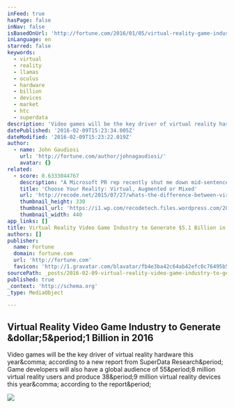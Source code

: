 ```yaml
---
inFeed: true
hasPage: false
inNav: false
isBasedOnUrl: 'http://fortune.com/2016/01/05/virtual-reality-game-industry-to-generate-billions/'
inLanguage: en
starred: false
keywords:
  - virtual
  - reality
  - llamas
  - oculus
  - hardware
  - billion
  - devices
  - market
  - htc
  - superdata
description: 'Video games will be the key driver of virtual reality hardware this year, according to a new report from SuperData Research. Game developers will also have a global audience of 55.8 million virtual reality users and produce 38.9 million virtual reality devices this year, according to the report.'
datePublished: '2016-02-09T15:23:34.005Z'
dateModified: '2016-02-09T15:23:22.019Z'
author:
  - name: John Gaudiosi
    url: 'http://fortune.com/author/johnagaudiosi/'
    avatar: {}
related:
  - score: 0.6333044767
    description: "A Microsoft PR rep recently shut me down mid-sentence. I was starting to ask a question about HoloLens, the company's augmented-reality glasses. \"It's not augmented reality,\" the rep interrupted. \"It's mixed reality.\" My first thought: Well, excuuuuuse me. After getting over my stubbornness and doing some more research, I realized the rep was right."
    title: 'Choose Your Reality: Virtual, Augmented or Mixed'
    url: 'http://recode.net/2015/07/27/whats-the-difference-between-virtual-augmented-and-mixed-reality/'
    thumbnail_height: 330
    thumbnail_url: 'https://i1.wp.com/recodetech.files.wordpress.com/2015/07/20150710-monkeys-vr-ar-mr-evil.jpg?fit=440%2C330&quality=80&strip=info'
    thumbnail_width: 440
app_links: []
title: Virtual Reality Video Game Industry to Generate $5.1 Billion in 2016
authors: []
publisher:
  name: Fortune
  domain: fortune.com
  url: 'http://fortune.com'
  favicon: 'http://1.gravatar.com/blavatar/fb4e3ba42c64ab42efc0c76495b59a33?s=16'
sourcePath: _posts/2016-02-09-virtual-reality-video-game-industry-to-generate-dollar51-billion.md
published: true
_context: 'http://schema.org'
_type: MediaObject

---
```

<article style=""><h1>Virtual Reality Video Game Industry to Generate &amp;dollar;5&amp;period;1 Billion in 2016</h1><p>Video games will be the key driver of virtual reality hardware this year&amp;comma; according to a new report from SuperData Research&amp;period; Game developers will also have a global audience of 55&amp;period;8 million virtual reality users and produce 38&amp;period;9 million virtual reality devices this year&amp;comma; according to the report&amp;period;</p><img src="https://fortunedotcom.files.wordpress.com/2016/01/playstationvr.jpg?quality=80&amp;w=1024" /></article>